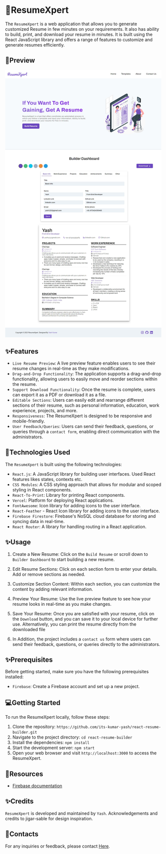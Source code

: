 # 📄ResumeXpert

The `ResumeXpert` is a web application that allows you to  generate customized Resume in few minutes on your requirements. It also has ability to build, print, and download your resume in minutes. It is built using the React JavaScript library and offers a range of features to customize and generate resumes efficiently.

## 📸Preview
![ReactXpert-Preview-Image](src/assets/preview1.jpeg)

## ✨Features

- `Live Resume Preview`:  A live preview feature enables users to see their resume changes in real-time as they make modifications.
- `Drag-and-Drop Functionality`: The application supports a drag-and-drop functionality, allowing users to easily move and reorder sections within the resume.
- `Support Download Functionality`: Once the resume is complete, users can export it as a PDF or download it as a file.
- `Editable Sections`: Users can easily edit and rearrange different sections of their resume, such as personal information, education, work experience, projects, and more.
- `Responsiveness`: The ResumeXpert is designed to be responsive and mobile-friendly.
- `User Feedback/Queries`: Users can send their feedback, questions, or queries through a `contact form`, enabling direct communication with the administrators.

## 🤖Technologies Used

The `ResumeXpert` is built using the following technologies:

- `React.js`: A JavaScript library for building user interfaces.
  Used React features likes states, contexts etc.
- `CSS Modules`: A CSS styling approach that allows for modular and scoped styling in React components.
- `React-To-Print`: Library for printing React components.
- `Vercel`: Platform for deploying React applications.
- `FontAwesome`: Icon library for adding icons to the user interface.
- `React-Feather` - React Icon library for adding icons to the user interface.
- `Firebase Firestore`: Firebase's NoSQL cloud database for storing and syncing data in real-time.
- `React Router`: A library for handling routing in a React application.

## ✨Usage

1. Create a New Resume: Click on the `Build Resume` or scroll down to `Builder Dashboard` to start building a new resume.

2. Edit Resume Sections: Click on each section form to enter your details. Add or remove sections as needed.

3. Customize Section Content: Within each section, you can customize the content by adding relevant information.

4. Preview Your Resume: Use the live preview feature to see how your resume looks in real-time as you make changes.

5. Save Your Resume: Once you are satisfied with your resume, click on the `Download` button, and you can save it to your local device for further use. Alternatively, you can print the resume directly from the downloaded file

6. In Addition, the project includes a `contact us` form where users can send their feedback, questions, or queries directly to the administrators.

## ✨Prerequisites
Before getting started, make sure you have the following prerequisites installed:

- `Firebase`: Create a Firebase account and set up a new project.


## 💻Getting Started

To run the ResumeXpert locally, follow these steps:

1. Clone the repository: `https://github.com/its-kumar-yash/react-resume-builder.git`
2. Navigate to the project directory: `cd react-resume-builder`
3. Install the dependencies: `npm install`
4. Start the development server: `npm start`
5. Open your web browser and visit `http://localhost:3000` to access the ResumeXpert.

## 📑Resources
- [Firebase documentation](https://firebase.google.com/docs)

## ✨Credits
`ResumeXpert` is developed and maintained by `Yash`. Acknowledgements and credits to jigar-sable for design inspiration.

## 📧Contacts
For any inquiries or feedback, please contact [Here](mailto:its.yash.kumar23@gmail.com).
